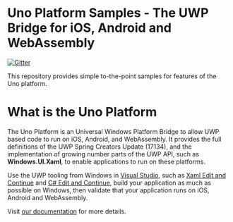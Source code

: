 # Uno Platform Samples - The UWP Bridge for iOS, Android and WebAssembly

[![Gitter](https://badges.gitter.im/uno-platform/Lobby.svg)](https://gitter.im/uno-platform/Lobby?utm_source=badge&utm_medium=badge&utm_campaign=pr-badge)

This repository provides simple to-the-point samples for features of the Uno platform.

# What is the Uno Platform

The Uno Platform is an Universal Windows Platform Bridge to allow UWP based code to run on iOS, Android, and WebAssembly. It provides the full definitions of the UWP Spring Creators Update (17134), and the implementation of growing number parts of the UWP API, such as **Windows.UI.Xaml**, to enable applications to run on these platforms.

Use the UWP tooling from Windows in [Visual Studio](https://www.visualstudio.com/), such as [Xaml Edit and Continue](https://blogs.msdn.microsoft.com/visualstudio/2016/04/06/ui-development-made-easier-with-xaml-edit-continue/) and [C# Edit and Continue](https://docs.microsoft.com/en-us/visualstudio/debugger/how-to-use-edit-and-continue-csharp), build your application as much as possible on Windows, then validate that your application runs on iOS, Android and WebAssembly.

Visit [our documentation](doc/index.md) for more details.